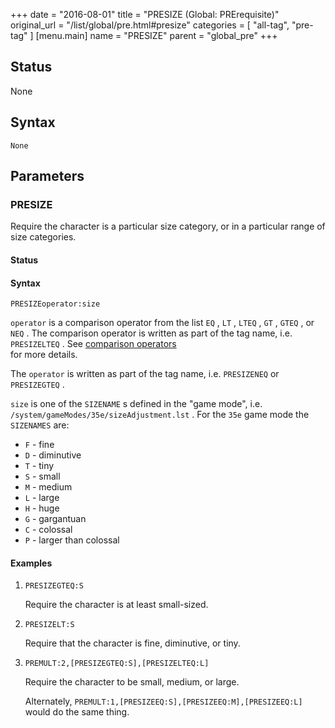 +++
date = "2016-08-01"
title = "PRESIZE (Global: PRErequisite)"
original_url = "/list/global/pre.html#presize"
categories = [ "all-tag", "pre-tag" ]
[menu.main]
    name = "PRESIZE"
    parent = "global_pre"
+++

## Status

None

## Syntax

`None`

## Parameters




<span id="presize"></span>

### PRESIZE

Require the character is a particular size category, or in a particular
range of size categories.

#### Status

#### Syntax

`PRESIZEoperator:size`

`operator` is a comparison operator from the list `EQ` , `LT` , `LTEQ` ,
`GT` , `GTEQ` , or `NEQ` . The comparison operator is written as part of
the tag name, i.e. `PRESIZELTEQ` . See [comparison
operators](/list/global/pre.html#comparison-operators)\
 for more details.

The `operator` is written as part of the tag name, i.e. `PRESIZENEQ` or
`PRESIZEGTEQ` .

`size` is one of the `SIZENAME` s defined in the "game mode", i.e.
`/system/gameModes/35e/sizeAdjustment.lst` . For the `35e` game mode the
`SIZENAMES` are:

-   `F` - fine
-   `D` - diminutive
-   `T` - tiny
-   `S` - small
-   `M` - medium
-   `L` - large
-   `H` - huge
-   `G` - gargantuan
-   `C` - colossal
-   `P` - larger than colossal

#### Examples

1.  `PRESIZEGTEQ:S`

    Require the character is at least small-sized.

2.  `PRESIZELT:S`

    Require that the character is fine, diminutive, or tiny.

3.  `PREMULT:2,[PRESIZEGTEQ:S],[PRESIZELTEQ:L]`

    Require the character to be small, medium, or large.

    Alternately, `PREMULT:1,[PRESIZEEQ:S],[PRESIZEEQ:M],[PRESIZEEQ:L]`
    would do the same thing.



